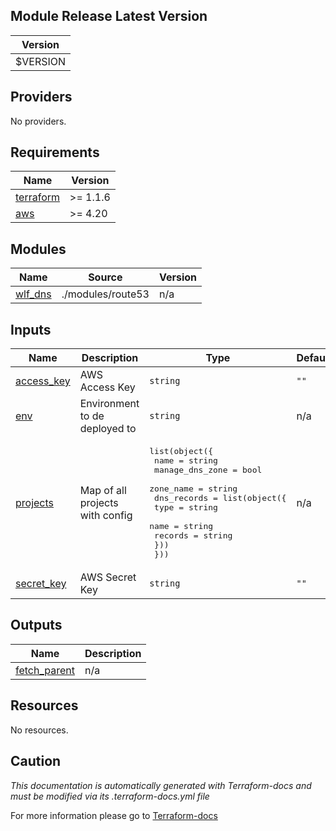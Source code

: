<!-- BEGIN_TF_DOCS -->
## Module Release Latest Version
| Version |
|:-------:|
| $VERSION  |


## Providers

No providers.
## Requirements

| Name | Version |
|------|---------|
| <a name="requirement_terraform"></a> [terraform](#requirement\_terraform) | >= 1.1.6 |
| <a name="requirement_aws"></a> [aws](#requirement\_aws) | >= 4.20 |
## Modules

| Name | Source | Version |
|------|--------|---------|
| <a name="module_wlf_dns"></a> [wlf\_dns](#module\_wlf\_dns) | ./modules/route53 | n/a |
## Inputs

| Name | Description | Type | Default | Required |
|------|-------------|------|---------|:--------:|
| <a name="input_access_key"></a> [access\_key](#input\_access\_key) | AWS Access Key | `string` | `""` | no |
| <a name="input_env"></a> [env](#input\_env) | Environment to de deployed to | `string` | n/a | yes |
| <a name="input_projects"></a> [projects](#input\_projects) | Map of all projects with config | <pre>list(object({<br>    name            = string<br>    manage_dns_zone = bool<br>    zone_name       = string<br>    dns_records = list(object({<br>      type    = string<br>      name    = string<br>      records = string<br>    }))<br>  }))</pre> | n/a | yes |
| <a name="input_secret_key"></a> [secret\_key](#input\_secret\_key) | AWS Secret Key | `string` | `""` | no |
## Outputs

| Name | Description |
|------|-------------|
| <a name="output_fetch_parent"></a> [fetch\_parent](#output\_fetch\_parent) | n/a |
## Resources

No resources.

## Caution

*This documentation is automatically generated with Terraform-docs and must be modified via its .terraform-docs.yml file*

For more information please go to [Terraform-docs](https://terraform-docs.io)
<!-- END_TF_DOCS -->